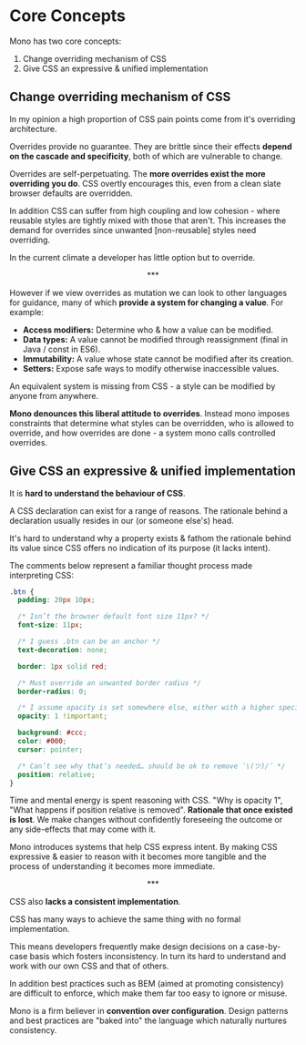 # Core Concepts

Mono has two core concepts:

1. Change overriding mechanism of CSS
2. Give CSS an expressive & unified implementation

## Change overriding mechanism of CSS

In my opinion a high proportion of CSS pain points come from it's overriding architecture.

Overrides provide no guarantee. They are brittle since their effects **depend on the cascade and specificity**, both of which are vulnerable to change.

Overrides are self-perpetuating. The **more overrides exist the more overriding you do**. CSS overtly encourages this, even from a clean slate browser defaults are overridden.

In addition CSS can suffer from high coupling and low cohesion - where reusable styles are tightly mixed with those that aren't. This increases the demand for overrides since unwanted [non-reusable] styles need overriding.

In the current climate a developer has little option but to override.

<p align="center">&ast;&ast;&ast;</p>

However if we view overrides as mutation we can look to other languages for guidance, many of which **provide a system for changing a value**. For example:

- **Access modifiers:** Determine who & how a value can be modified.
- **Data types:** A value cannot be modified through reassignment (final in Java / const in ES6).
- **Immutability:** A value whose state cannot be modified after its creation.
- **Setters:** Expose safe ways to modify otherwise inaccessible values.

An equivalent system is missing from CSS - a style can be modified by anyone from anywhere.

**Mono denounces this liberal attitude to overrides**. Instead mono imposes constraints that determine what styles can be overridden, who is allowed to override, and how overrides are done - a system mono calls controlled overrides.

## Give CSS an expressive & unified implementation

It is **hard to understand the behaviour of CSS**.

A CSS declaration can exist for a range of reasons. The rationale behind a declaration usually resides in our (or someone else's) head.

It's hard to understand why a property exists & fathom the rationale behind its value since CSS offers no indication of its purpose (it lacks intent).

The comments below represent a familiar thought process made interpreting CSS:

```css
.btn {
  padding: 20px 10px;

  /* Isn’t the browser default font size 11px? */
  font-size: 11px;

  /* I guess .btn can be an anchor */
  text-decoration: none;

  border: 1px solid red;

  /* Must override an unwanted border radius */
  border-radius: 0;

  /* I assume opacity is set somewhere else, either with a higher specificity, or later in the cascade, or via JavaScript; hence the !important */
  opacity: 1 !important;

  background: #ccc;
  color: #000;
  cursor: pointer;

  /* Can’t see why that’s needed… should be ok to remove ¯\(ツ)/¯ */
  position: relative;
}
```

Time and mental energy is spent reasoning with CSS. "Why is opacity 1", "What happens if position relative is removed". **Rationale that once existed is lost**. We make changes without confidently foreseeing the outcome or any side-effects that may come with it.

Mono introduces systems that help CSS express intent. By making CSS expressive & easier to reason with it becomes more tangible and the process of understanding it becomes more immediate.

<p align="center">&ast;&ast;&ast;</p>

CSS also **lacks a consistent implementation**.

CSS has many ways to achieve the same thing with no formal implementation.

This means developers frequently make design decisions on a case-by-case basis which fosters inconsistency. In turn its hard to understand and work with our own CSS and that of others.

In addition best practices such as BEM (aimed at promoting consistency) are difficult to enforce, which make them far too easy to ignore or misuse.

Mono is a firm believer in **convention over configuration**. Design patterns and best practices are "baked into" the language which naturally nurtures consistency.